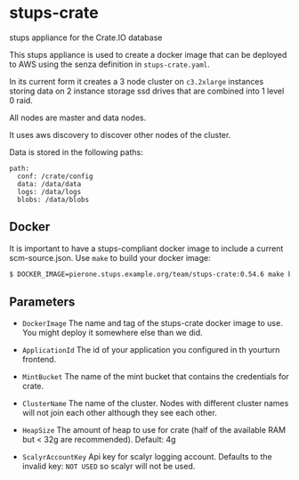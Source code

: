 # stups-crate

stups appliance for the Crate.IO database

This stups appliance is used to create a docker image
that can be deployed to AWS using the senza definition in `stups-crate.yaml`.

In its current form it creates a 3 node cluster on `c3.2xlarge` instances
storing data on 2 instance storage ssd drives that are combined into 1 level 0 raid.

All nodes are master and data nodes.

It uses aws discovery to discover other nodes of the cluster.

Data is stored in the following paths:

```
path:
  conf: /crate/config
  data: /data/data
  logs: /data/logs
  blobs: /data/blobs
```

## Docker

It is important to have a stups-compliant docker image to include a current scm-source.json.
Use `make` to build your docker image:

```sh
$ DOCKER_IMAGE=pierone.stups.example.org/team/stups-crate:0.54.6 make build
```

## Parameters

 - `DockerImage`
    The name and tag of the stups-crate docker image to use.
    You might deploy it somewhere else than we did.

 - `ApplicationId`
    The id of your application you configured in th yourturn frontend.

 - `MintBucket`
    The name of the mint bucket that contains the credentials for crate.

 - `ClusterName`
    The name of the cluster. Nodes with different cluster names will not 
    join each other although they see each other.

 - `HeapSize`
    The amount of heap to use for crate (half of the available RAM but < 32g
    are recommended). Default: 4g

 - `ScalyrAccountKey`
    Api key for scalyr logging account. 
    Defaults to the invalid key: `NOT USED` so scalyr will not be used.
